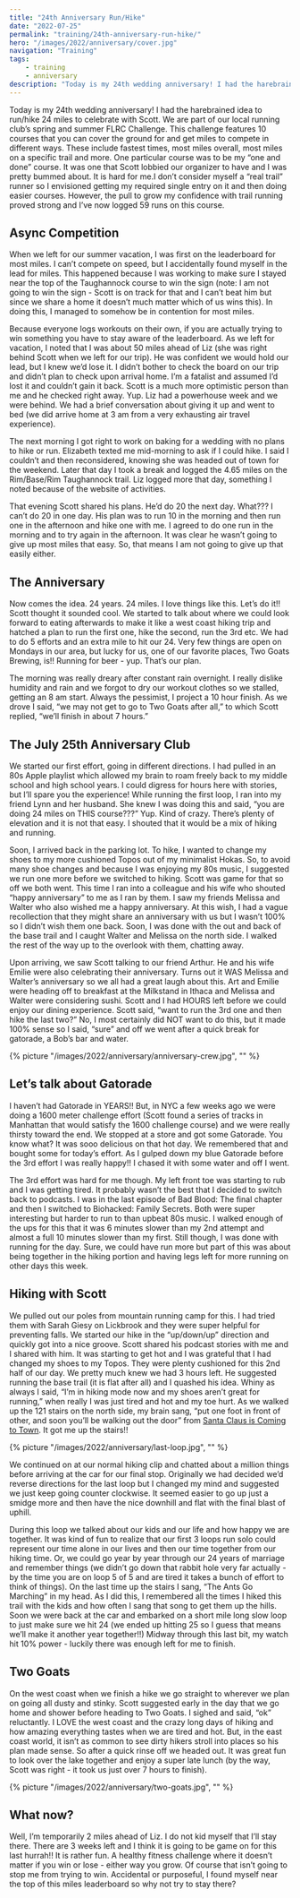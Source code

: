 ```yaml
---
title: "24th Anniversary Run/Hike"
date: "2022-07-25"
permalink: "training/24th-anniversary-run-hike/"
hero: "/images/2022/anniversary/cover.jpg"
navigation: "Training"
tags:
    - training
    - anniversary
description: "Today is my 24th wedding anniversary! I had the harebrained idea to run/hike 24 miles to celebrate with Scott. We are part of our local running club’s spring and summer FLRC Challenge."
---
```


Today is my 24th wedding anniversary! I had the harebrained idea to run/hike 24 miles to celebrate with Scott. We are part of our local running club’s spring and summer FLRC Challenge. This challenge features 10 courses that you can cover the ground for and get miles to compete in different ways. These include fastest times, most miles overall, most miles on a specific trail and more. One particular course was to be my “one and done” course. It was one that Scott lobbied our organizer to have and I was pretty bummed about. It is hard for me.I don’t consider myself a “real trail” runner so I envisioned getting my required single entry on it and then doing easier courses. However, the pull to grow my confidence with trail running proved strong and I’ve now logged 59 runs on this course. 

## Async Competition

When we left for our summer vacation, I was first on the leaderboard for most miles. I can’t compete on speed, but I accidentally found myself in the lead for miles. This happened because I was working to make sure I stayed near the top of the Taughannock course to win the sign (note: I am not going to win the sign - Scott is on track for that and I can’t beat him but since we share a home it doesn’t much matter which of us wins this). In doing this, I managed to somehow be in contention for most miles. 

Because everyone logs workouts on their own, if you are actually trying to win something you have to stay aware of the leaderboard. As we left for vacation, I noted that I was about 50 miles ahead of Liz (she was right behind Scott when we left for our trip). He was confident we would hold our lead, but I knew we’d lose it. I didn’t bother to check the board on our trip and didn’t plan to check upon arrival home. I’m a fatalist and assumed I’d lost it and couldn’t gain it back. Scott is a much more optimistic person than me and he checked right away. Yup. Liz had a powerhouse week and we were behind. We had a brief conversation about giving it up and went to bed (we did arrive home at 3 am from a very exhausting air travel experience). 

The next morning I got right to work on baking for a wedding with no plans to hike or run. Elizabeth texted me mid-morning to ask if I could hike. I said I couldn’t and then reconsidered, knowing she was headed out of town for the weekend. Later that day I took a break and logged the 4.65 miles on the Rim/Base/Rim Taughannock trail. Liz logged more that day, something I noted because of the website of activities.

That evening Scott shared his plans. He’d do 20 the next day. What??? I can’t do 20 in one day. His plan was to run 10 in the morning and then run one in the afternoon and hike one with me. I agreed to do one run in the morning and to try again in the afternoon. It was clear he wasn’t going to give up most miles that easy. So, that means I am not going to give up that easily either.

## The Anniversary

Now comes the idea. 24 years. 24 miles. I love things like this. Let’s do it!! Scott thought it sounded cool. We started to talk about where we could look forward to eating afterwards to make it like a west coast hiking trip and hatched a plan to run the first one, hike the second, run the 3rd etc. We had to do 5 efforts and an extra mile to hit our 24. Very few things are open on Mondays in our area, but lucky for us, one of our favorite places, Two Goats Brewing, is!! Running for beer - yup. That’s our plan.

The morning was really dreary after constant rain overnight. I really dislike humidity and rain and we forgot to dry our workout clothes so we stalled, getting an 8 am start. Always the pessimist, I project a 10 hour finish. As we drove I said, “we may not get to go to Two Goats after all,” to which Scott replied, “we’ll finish in about 7 hours.”

## The July 25th Anniversary Club

We started our first effort, going in different directions. I had pulled in an 80s Apple playlist which allowed my brain to roam freely back to my middle school and high school years. I could digress for hours here with stories, but I’ll spare you the experience! While running the first loop, I ran into my friend Lynn and her husband. She knew I was doing this and said, “you are doing 24 miles on THIS course???” Yup. Kind of crazy. There’s plenty of elevation and it is not that easy. I shouted that it would be a mix of hiking and running.

Soon, I arrived back in the parking lot. To hike, I wanted to change my shoes to my more cushioned Topos out of my minimalist Hokas. So, to avoid many shoe changes and because I was enjoying my 80s music, I suggested we run one more before we switched to hiking. Scott was game for that so off we both went. This time I ran into a colleague and his wife who shouted “happy anniversary” to me as I ran by them. I saw my friends Melissa and Walter who also wished me a happy anniversary. At this wish, I had a vague recollection that they might share an anniversary with us but I wasn’t 100% so I didn’t wish them one back. Soon, I was done with the out and back of the base trail and I caught Walter and Melissa on the north side. I walked the rest of the way up to the overlook with them, chatting away.

Upon arriving, we saw Scott talking to our friend Arthur. He and his wife Emilie were also celebrating their anniversary. Turns out it WAS Melissa and Walter’s anniversary so we all had a great laugh about this. Art and Emilie were heading off to breakfast at the Milkstand in Ithaca and Melissa and Walter were considering sushi. Scott and I had HOURS left before we could enjoy our dining experience. Scott said, “want to run the 3rd one and then hike the last two?” No, I most certainly did NOT want to do this, but it made 100% sense so I said, “sure” and off we went after a quick break for gatorade, a Bob’s bar and water.

{% picture "/images/2022/anniversary/anniversary-crew.jpg", "" %}

## Let’s talk about Gatorade

I haven’t had Gatorade in YEARS!! But, in NYC a few weeks ago we were doing a 1600 meter challenge effort (Scott found a series of tracks in Manhattan that would satisfy the 1600 challenge course) and we were really thirsty toward the end. We stopped at a store and got some Gatorade. You know what? It was sooo delicious on that hot day. We remembered that and bought some for today’s effort. As I gulped down my blue Gatorade before the 3rd effort I was really happy!! I chased it with some water and off I went.

The 3rd effort was hard for me though. My left front toe was starting to rub and I was getting tired. It probably wasn’t the best that I decided to switch back to podcasts. I was in the last episode of Bad Blood: The final chapter and then I switched to Biohacked: Family Secrets. Both were super interesting but harder to run to than upbeat 80s music. I walked enough of the ups for this that it was 6 minutes slower than my 2nd attempt and almost a full 10 minutes slower than my first. Still though, I was done with running for the day. Sure, we could have run more but part of this was about being together in the hiking portion and having legs left for more running on other days this week.

## Hiking with Scott

We pulled out our poles from mountain running camp for this. I had tried them with Sarah Giesy on Lickbrook and they were super helpful for preventing falls. We started our hike in the “up/down/up” direction and quickly got into a nice groove. Scott shared his podcast stories with me and I shared with him. It was starting to get hot and I was grateful that I had changed my shoes to my Topos. They were plenty cushioned for this 2nd half of our day. We pretty much knew we had 3 hours left. He suggested running the base trail (it is flat after all) and I quashed his idea. Whiny as always I said, “I’m in hiking mode now and my shoes aren’t great for running,” when really I was just tired and hot and my toe hurt. As we walked up the 121 stairs on the north side, my brain sang, “put one foot in front of other, and soon you’ll be walking out the door” from [Santa Claus is Coming to Town](https://youtu.be/OORsz2d1H7s). It got me up the stairs!!

{% picture "/images/2022/anniversary/last-loop.jpg", "" %}

We continued on at our normal hiking clip and chatted about a million things before arriving at the car for our final stop. Originally we had decided we’d reverse directions for the last loop but I changed my mind and suggested we just keep going counter clockwise. It seemed easier to go up just a smidge more and then have the nice downhill and flat with the final blast of uphill. 

During this loop we talked about our kids and our life and how happy we are together. It was kind of fun to realize that our first 3 loops run solo could represent our time alone in our lives and then our time together from our hiking time. Or, we could go year by year through our 24 years of marriage and remember things (we didn’t go down that rabbit hole very far actually - by the time you are on loop 5 of 5 and are tired it takes a bunch of effort to think of things). On the last time up the stairs I sang, “The Ants Go Marching” in my head. As I did this, I remembered all the times I hiked this trail with the kids and how often I sang that song to get them up the hills. Soon we were back at the car and embarked on a short mile long slow loop to just make sure we hit 24 (we ended up hitting 25 so I guess that means we’ll make it another year together!!) Midway through this last bit, my watch hit 10% power - luckily there was enough left for me to finish.

## Two Goats

On the west coast when we finish a hike we go straight to wherever we plan on going all dusty and stinky. Scott suggested early in the day that we go home and shower before heading to Two Goats. I sighed and said, “ok” reluctantly. I LOVE the west coast and the crazy long days of hiking and how amazing everything tastes when we are tired and hot. But, in the east coast world, it isn’t as common to see dirty hikers stroll into places so his plan made sense. So after a quick rinse off we headed out. It was great fun to look over the lake together and enjoy a super late lunch (by the way, Scott was right - it took us just over 7 hours to finish).

{% picture "/images/2022/anniversary/two-goats.jpg", "" %}


## What now?

Well, I’m temporarily 2 miles ahead of Liz. I do not kid myself that I’ll stay there. There are 3 weeks left and I think it is going to be game on for this last hurrah!! It is rather fun. A healthy fitness challenge where it doesn’t matter if you win or lose - either way you grow. Of course that isn’t going to stop me from trying to win. Accidental or purposeful, I found myself near the top of this miles leaderboard so why not try to stay there? 
